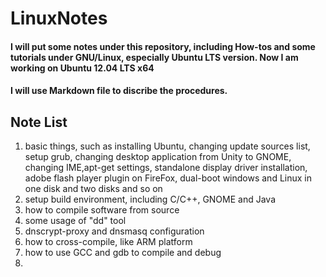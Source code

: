 # LinuxNotes

#### I will put some notes under this repository, including How-tos and some tutorials under GNU/Linux, especially Ubuntu LTS version.  Now I am working on Ubuntu 12.04 LTS x64

#### I will use Markdown file to discribe the procedures.
## Note List

1. basic things, such as installing Ubuntu, changing update sources list, setup grub, changing desktop application from Unity to GNOME, changing IME,apt-get settings, standalone display driver installation, adobe flash player plugin on FireFox, dual-boot windows and Linux in one disk and two disks and so on
2. setup build environment, including C/C++, GNOME and Java
3. how to compile software from source
4. some usage of "dd" tool
5. dnscrypt-proxy and dnsmasq configuration
6. how to cross-compile, like ARM platform
7. how to use GCC and gdb to compile and debug
8. 
